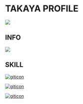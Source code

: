 # TAKAYA PROFILE

![](https://komarev.com/ghpvc/?username=maru-koyo&color=ff69b4&label=PROFILE+VIEWS)

## INFO

![](https://github-profile-summary-cards.vercel.app/api/cards/profile-details?username=maru-koyo&theme=dracula)

## SKILL

[![giticon](https://skillicons.dev/icons?i=html,css,sass,js,ts,vite)](https://skillicons.dev)

[![giticon](https://skillicons.dev/icons?i=threejs,nextjs,astro,react,php,laravel)](https://skillicons.dev)

[![giticon](https://skillicons.dev/icons?i=netlify,vercel,git,github,vscode,linux)](https://skillicons.dev)
